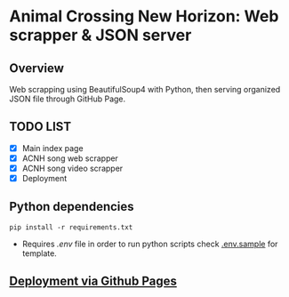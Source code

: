 # Animal Crossing New Horizon: Web scrapper & JSON server

## Overview

Web scrapping using BeautifulSoup4 with Python, then serving organized JSON file through GitHub Page.

## TODO LIST

- [x] Main index page
- [x] ACNH song web scrapper
- [x] ACNH song video scrapper
- [x] Deployment

## Python dependencies

```
pip install -r requirements.txt
```

- Requires *.env* file in order to run python scripts check [.env.sample](.env.sample) for template.

## [Deployment via Github Pages](https://hwhang0917.github.io/acnh_json/)
